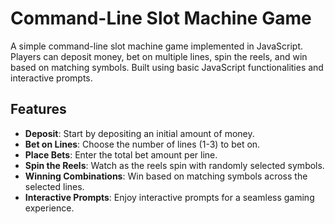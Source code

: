 # Command-Line Slot Machine Game

A simple command-line slot machine game implemented in JavaScript. Players can deposit money, bet on multiple lines, spin the reels, and win based on matching symbols. Built using basic JavaScript functionalities and interactive prompts.

## Features

- **Deposit**: Start by depositing an initial amount of money.
- **Bet on Lines**: Choose the number of lines (1-3) to bet on.
- **Place Bets**: Enter the total bet amount per line.
- **Spin the Reels**: Watch as the reels spin with randomly selected symbols.
- **Winning Combinations**: Win based on matching symbols across the selected lines.
- **Interactive Prompts**: Enjoy interactive prompts for a seamless gaming experience.


